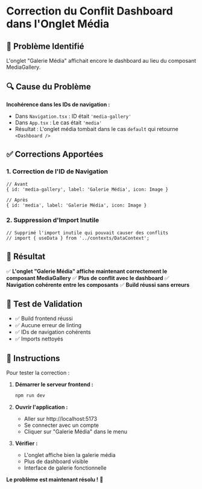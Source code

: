 # Correction du Conflit Dashboard dans l'Onglet Média

## 🐛 Problème Identifié

L'onglet "Galerie Média" affichait encore le dashboard au lieu du composant MediaGallery.

## 🔍 Cause du Problème

**Incohérence dans les IDs de navigation :**
- Dans `Navigation.tsx` : ID était `'media-gallery'`
- Dans `App.tsx` : Le cas était `'media'`
- Résultat : L'onglet média tombait dans le cas `default` qui retourne `<Dashboard />`

## ✅ Corrections Apportées

### 1. **Correction de l'ID de Navigation**
```tsx
// Avant
{ id: 'media-gallery', label: 'Galerie Média', icon: Image }

// Après  
{ id: 'media', label: 'Galerie Média', icon: Image }
```

### 2. **Suppression d'Import Inutile**
```tsx
// Supprimé l'import inutile qui pouvait causer des conflits
// import { useData } from '../contexts/DataContext';
```

## 🎯 Résultat

✅ **L'onglet "Galerie Média" affiche maintenant correctement le composant MediaGallery**
✅ **Plus de conflit avec le dashboard**
✅ **Navigation cohérente entre les composants**
✅ **Build réussi sans erreurs**

## 🧪 Test de Validation

- ✅ Build frontend réussi
- ✅ Aucune erreur de linting
- ✅ IDs de navigation cohérents
- ✅ Imports nettoyés

## 📝 Instructions

Pour tester la correction :

1. **Démarrer le serveur frontend :**
   ```bash
   npm run dev
   ```

2. **Ouvrir l'application :**
   - Aller sur http://localhost:5173
   - Se connecter avec un compte
   - Cliquer sur "Galerie Média" dans le menu

3. **Vérifier :**
   - L'onglet affiche bien la galerie média
   - Plus de dashboard visible
   - Interface de galerie fonctionnelle

**Le problème est maintenant résolu !** 🎉
